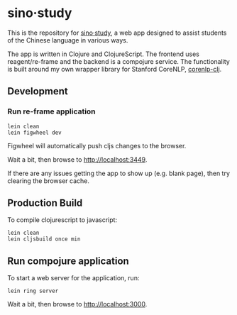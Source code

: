 # sino·study
This is the repository for [sino·study](https://sino.study), 
a web app designed to assist students of the Chinese language in various ways.

The app is written in Clojure and ClojureScript.
The frontend uses reagent/re-frame and the backend is a compojure service.
The functionality is built around my own wrapper library for Stanford CoreNLP,
[corenlp-clj](https://github.com/simongray/corenlp-clj).

## Development

### Run re-frame application
```
lein clean
lein figwheel dev
```

Figwheel will automatically push cljs changes to the browser.

Wait a bit, then browse to [http://localhost:3449](http://localhost:3449).

If there are any issues getting the app to show up (e.g. blank page), 
then try clearing the browser cache.

## Production Build
To compile clojurescript to javascript:

```
lein clean
lein cljsbuild once min
```
## Run compojure application
To start a web server for the application, run:

````
lein ring server
````
Wait a bit, then browse to [http://localhost:3000](http://localhost:3000).
